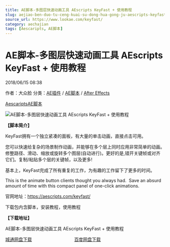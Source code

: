 ```yaml
---
title: AE脚本-多图层快速动画工具 AEscripts KeyFast + 使用教程
slug: aejiao-ben-duo-tu-ceng-kuai-su-dong-hua-gong-ju-aescripts-keyfast-shi-yong-jiao-cheng
source_url: https://www.lookae.com/keyfast/
category: aechajian
tags: [Aescaripts, AE脚本]
---
```

# AE脚本-多图层快速动画工具 AEscripts KeyFast + 使用教程

2018/06/15 08:38

作者：大众脸
分类：[AE插件](https://www.lookae.com/after-effects/aechajian/) / [AE脚本](https://www.lookae.com/after-effects/aescripts/) / [After Effects](https://www.lookae.com/after-effects/)

[Aescaripts](https://www.lookae.com/tag/aescaripts/)[AE脚本](https://www.lookae.com/tag/ae%e8%84%9a%e6%9c%ac/)

![AE脚本-多图层快速动画工具 AEscripts KeyFast + 使用教程](https://www.lookae.com/wp-content/uploads/2018/06/KeyFast.jpg "AE脚本-多图层快速动画工具 AEscripts KeyFast + 使用教程-LookAE.com")

[](https://cloud.video.taobao.com//play/u/705956171/p/1/e/6/t/1/50168450277.mp4?_=1")

**【脚本简介】**

KeyFast拥有一个独立紧凑的面板，有大量的单击动画，直接点击可用。

您可以快速给复杂的场景制作动画，并能够在多个层上同时应用非常简单的动画。修整路径、滑动、缩放或旋转多个图层(自动进行)。更好的是,错开关键帧或对齐它们。复制/粘贴多个层的关键帧，以及更多!

基本上，KeyFast完成了所有重复的工作，为有趣的工作留下了更多的时间。

This is the animate button clients thought you always had.  Save an absurd amount of time with this compact panel of one-click animations.

官网地址：https://aescripts.com/keyfast/

下载包内含脚本，安装教程，使用教程

**【下载地址】**

AE脚本-多图层快速动画工具 AEscripts KeyFast + 使用教程

[城通网盘下载](https://lookae.ctfile.com/fs/680462-294670975)                                  [百度网盘下载](https://pan.baidu.com/s/1ay0LQLMyEFbQd9soEyJzcg)
